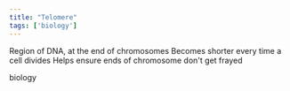 ```yaml
---
title: "Telomere"
tags: ['biology']
---
```


Region of DNA, at the end of chromosomes
Becomes shorter every time a cell divides 
Helps ensure ends of chromosome don't get frayed

biology 